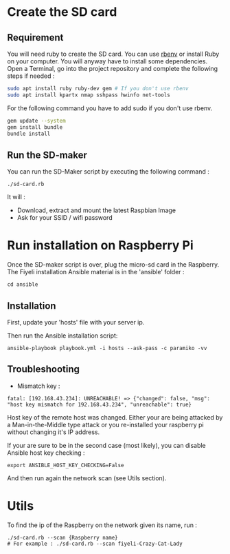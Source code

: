 # Create the SD card
## Requirement
You will need ruby to create the SD card. You can use [rbenv](https://github.com/rbenv/rbenv) or install Ruby on your computer.
You will anyway have to install some dependencies.
Open a Terminal, go into the project repository and complete the following steps if needed :
```bash
sudo apt install ruby ruby-dev gem # If you don't use rbenv
sudo apt install kpartx nmap sshpass hwinfo net-tools
```
For the following command you have to add sudo if you don't use rbenv.
```bash
gem update --system
gem install bundle
bundle install
```
## Run the SD-maker
You can run the SD-Maker script by executing the following command :
```console
./sd-card.rb
```
It will :
- Download, extract and mount the latest Raspbian Image
- Ask for your SSID / wifi password 

# Run installation on Raspberry Pi
Once the SD-maker script is over, plug the micro-sd card in the Raspberry.
The Fiyeli installation Ansible material is in the 'ansible' folder :
```console
cd ansible
```

## Installation
First, update your 'hosts' file with your server ip.

Then run the Ansible installation script: 
```console
ansible-playbook playbook.yml -i hosts --ask-pass -c paramiko -vv
```

## Troubleshooting
- Mismatch key :
```
fatal: [192.168.43.234]: UNREACHABLE! => {"changed": false, "msg": "host key mismatch for 192.168.43.234", "unreachable": true}
```
Host key of the remote host was changed. Either your are being attacked by a Man-in-the-Middle type attack or you re-installed your raspberry pi without changing it's IP address.

If your are sure to be in the second case (most likely), you can disable Ansible host key checking :
```console
export ANSIBLE_HOST_KEY_CHECKING=False
```
And then run again the network scan (see Utils section).


# Utils
To find the ip of the Raspberry on the network given its name, run :
```console
./sd-card.rb --scan {Raspberry name}
# For example : ./sd-card.rb --scan fiyeli-Crazy-Cat-Lady
```
